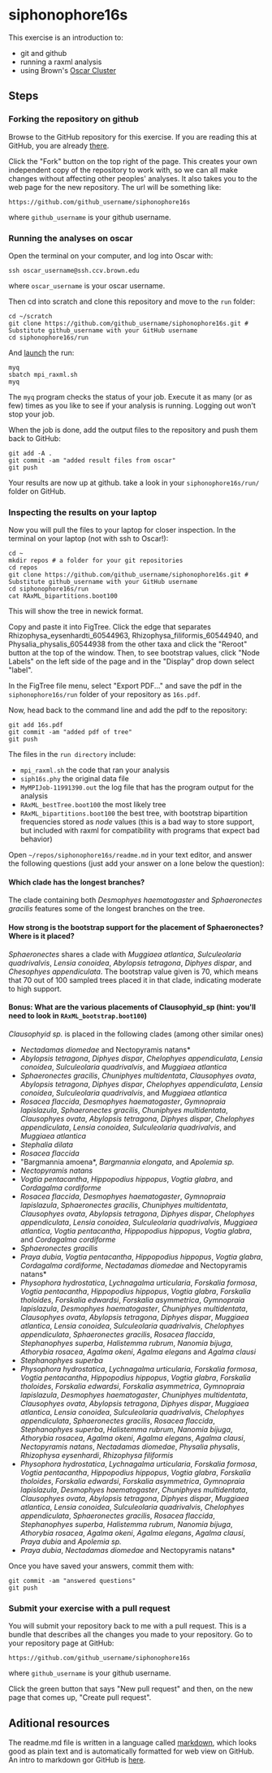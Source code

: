 # siphonophore16s

This exercise is an introduction to:

- git and github
- running a raxml analysis
- using Brown's [Oscar Cluster](https://web1.ccv.brown.edu/doc/getting-started.html)


## Steps

### Forking the repository on github

Browse to the GitHub repository for this exercise. If you are reading this at GitHub, you are already [there](https://github.com/Phylogenetics-Brown-BIOL1425/siphonophore16s).

Click the "Fork" button on the top right of the page. This creates your own independent copy of the repository to work with, so we can all make changes without affecting other peoples' analyses. It also takes you to the web page for the new repository. The url will be something like:

    https://github.com/github_username/siphonophore16s

where `github_username` is your github username.

### Running the analyses on oscar

Open the terminal on your computer, and log into Oscar with:

    ssh oscar_username@ssh.ccv.brown.edu

where `oscar_username` is your oscar username.

Then cd into scratch and clone this repository and move to the `run` folder:

    cd ~/scratch
    git clone https://github.com/github_username/siphonophore16s.git # Substitute github_username with your GitHub username
    cd siphonophore16s/run

And [launch](https://web1.ccv.brown.edu/doc/batch-jobs.html) the run:

    myq
    sbatch mpi_raxml.sh
    myq

The `myq` program checks the status of your job. Execute it as many (or as few) times as you like to see if your analysis is running. Logging out won't stop your job.

When the job is done, add the output files to the repository and push them back to GitHub:

    git add -A .
    git commit -am "added result files from oscar"
    git push

Your results are now up at github. take a look in your `siphonophore16s/run/` folder on GitHub.


### Inspecting the results on your laptop

Now you will pull the files to your laptop for closer inspection. In the terminal on your laptop (not with ssh to Oscar!):

	cd ~
	mkdir repos # a folder for your git repositories
	cd repos
    git clone https://github.com/github_username/siphonophore16s.git # Substitute github_username with your GitHub username
    cd siphonophore16s/run
    cat RAxML_bipartitions.boot100

This will show the tree in newick format. 

Copy and paste it into FigTree. Click the edge that separates Rhizophysa_eysenhardti_60544963, Rhizophysa_filiformis_60544940, and Physalia_physalis_60544938 from the other taxa and click the "Reroot" button at the top of the window. Then, to see bootstrap values, click "Node Labels" on the left side of the page and in the "Display" drop down select "label".

In the FigTree file menu, select "Export PDF..." and save the pdf in the `siphonophore16s/run` folder of your repository as `16s.pdf`.

Now, head back to the command line and add the pdf to the repository:

    git add 16s.pdf
    git commit -am "added pdf of tree"
    git push

The files in the `run directory` include:

- `mpi_raxml.sh` the code that ran your analysis
- `siph16s.phy` the original data file
- `MyMPIJob-11991390.out` the log file that has the program output for the analysis
- `RAxML_bestTree.boot100` the most likely tree
- `RAxML_bipartitions.boot100` the best tree, with bootstrap bipartition frequencies stored as *node* values (this is a bad way to store support, but included with raxml for compatibility with programs that expect bad behavior)



Open `~/repos/siphonophore16s/readme.md` in your text editor, and answer the following questions (just add your answer on a lone below the question):

#### Which clade has the longest branches?
The clade containing both *Desmophyes haematogaster* and *Sphaeronectes gracilis* features some of the longest branches on the tree.

#### How strong is the bootstrap support for the placement of Sphaeronectes? Where is it placed?
*Sphaeronectes* shares a clade with *Muggiaea atlantica*, *Sulculeolaria quadrivalvis*, *Lensia conoidea*, *Abylopsis tetragona*, *Diphyes dispar*, and *Chesophyes appendiculata*. The bootstrap value given is 70, which means that 70 out of 100 sampled trees placed it in that clade, indicating moderate to high support. 

#### Bonus: What are the various placements of Clausophyid_sp (hint: you'll need to look in `RAxML_bootstrap.boot100`)
*Clausophyid sp.* is placed in the following clades (among other similar ones)
- *Nectadamas diomedae* and Nectopyramis natans*
- *Abylopsis tetragona*, *Diphyes dispar*, *Chelophyes appendiculata*, *Lensia conoidea*, *Sulculeolaria quadrivalvis*, and *Muggiaea atlantica*
- *Sphaeronectes gracilis*, *Chuniphyes multidentata*, *Clausophyes ovata*, *Abylopsis tetragona*, *Diphyes dispar*, *Chelophyes appendiculata*, *Lensia conoidea*, *Sulculeolaria quadrivalvis*, and *Muggiaea atlantica*
- *Rosacea flaccida*, *Desmophyes haematogaster*, *Gymnopraia lapislazula*, *Sphaeronectes gracilis*, *Chuniphyes multidentata*, *Clausophyes ovata*, *Abylopsis tetragona*, *Diphyes dispar*, *Chelophyes appendiculata*, *Lensia conoidea*, *Sulculeolaria quadrivalvis*, and *Muggiaea atlantica*
- *Stephalia dilata*
- *Rosacea flaccida*
- "Bargmannia amoena*, *Bargmannia elongata*, and *Apolemia sp.*
- *Nectopyramis natans*
- *Vogtia pentacantha*, *Hippopodius hippopus*, *Vogtia glabra*, and *Cordagalma cordiforme*
- *Rosacea flaccida*, *Desmophyes haematogaster*, *Gymnopraia lapislazula*, *Sphaeronectes gracilis*, *Chuniphyes multidentata*, *Clausophyes ovata*, *Abylopsis tetragona*, *Diphyes dispar*, *Chelophyes appendiculata*, *Lensia conoidea*, *Sulculeolaria quadrivalvis*, *Muggiaea atlantica*, *Vogtia pentacantha*, *Hippopodius hippopus*, *Vogtia glabra*, and *Cordagalma cordiforme*
- *Sphaeronectes gracilis*
- *Praya dubia*, *Vogtia pentacantha*, *Hippopodius hippopus*, *Vogtia glabra*,  *Cordagalma cordiforme*, *Nectadamas diomedae* and Nectopyramis natans*
- *Physophora hydrostatica*, *Lychnagalma urticularia*, *Forskalia formosa*, *Vogtia pentacantha*, *Hippopodius hippopus*, *Vogtia glabra*, *Forskalia tholoides*, *Forskalia edwardsi*, *Forskalia asymmetrica*, *Gymnopraia lapislazula*, *Desmophyes haematogaster*, *Chuniphyes multidentata*, *Clausophyes ovata*, *Abylopsis tetragona*, *Diphyes dispar*, *Muggiaea atlantica*, *Lensia conoidea*, *Sulculeolaria quadrivalvis*, *Chelophyes appendiculata*, *Sphaeronectes gracilis*, *Rosacea flaccida*, *Stephanophyes superba*, *Halistemma rubrum*, *Nanomia bijuga*, *Athorybia rosacea*, *Agalma okeni*, *Agalma elegans* and *Agalma clausi*
- *Stephanophyes superba*
- *Physophora hydrostatica*, *Lychnagalma urticularia*, *Forskalia formosa*, *Vogtia pentacantha*, *Hippopodius hippopus*, *Vogtia glabra*, *Forskalia tholoides*, *Forskalia edwardsi*, *Forskalia asymmetrica*, *Gymnopraia lapislazula*, *Desmophyes haematogaster*, *Chuniphyes multidentata*, *Clausophyes ovata*, *Abylopsis tetragona*, *Diphyes dispar*, *Muggiaea atlantica*, *Lensia conoidea*, *Sulculeolaria quadrivalvis*, *Chelophyes appendiculata*, *Sphaeronectes gracilis*, *Rosacea flaccida*, *Stephanophyes superba*, *Halistemma rubrum*, *Nanomia bijuga*, *Athorybia rosacea*, *Agalma okeni*, *Agalma elegans*, *Agalma clausi*, *Nectopyramis natans*, *Nectadamas diomedae*, *Physalia physalis*, *Rhizophysa eysenhardi*, *Rhizophysa filiformis*
- *Physophora hydrostatica*, *Lychnagalma urticularia*, *Forskalia formosa*, *Vogtia pentacantha*, *Hippopodius hippopus*, *Vogtia glabra*, *Forskalia tholoides*, *Forskalia edwardsi*, *Forskalia asymmetrica*, *Gymnopraia lapislazula*, *Desmophyes haematogaster*, *Chuniphyes multidentata*, *Clausophyes ovata*, *Abylopsis tetragona*, *Diphyes dispar*, *Muggiaea atlantica*, *Lensia conoidea*, *Sulculeolaria quadrivalvis*, *Chelophyes appendiculata*, *Sphaeronectes gracilis*, *Rosacea flaccida*, *Stephanophyes superba*, *Halistemma rubrum*, *Nanomia bijuga*, *Athorybia rosacea*, *Agalma okeni*, *Agalma elegans*, *Agalma clausi*, *Praya dubia* and *Apolemia sp.*
- *Praya dubia*, *Nectadamas diomedae* and Nectopyramis natans*


Once you have saved your answers, commit them with:

    git commit -am "answered questions"
    git push


### Submit your exercise with a pull request

You will submit your repository back to me with a pull request. This is a bundle that describes all the changes you made to your repository. Go to your repository page at GitHub:

    https://github.com/github_username/siphonophore16s

where `github_username` is your github username.

Click the green button that says "New pull request" and then, on the new page that comes up, "Create pull request".

## Aditional resources

The readme.md file is written in a language called [markdown](https://daringfireball.net/projects/markdown/syntax), which looks good as plain text and is automatically formatted for web view on GitHub. An intro to markdown gor GitHub is [here](https://guides.github.com/features/mastering-markdown/).
